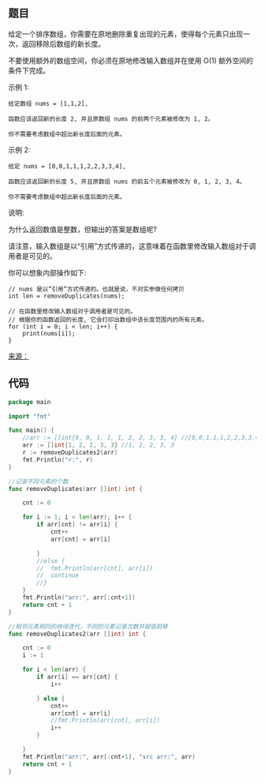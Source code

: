 
## 题目


给定一个排序数组，你需要在原地删除重复出现的元素，使得每个元素只出现一次，返回移除后数组的新长度。

不要使用额外的数组空间，你必须在原地修改输入数组并在使用 O(1) 额外空间的条件下完成。

示例 1:

~~~
给定数组 nums = [1,1,2], 

函数应该返回新的长度 2, 并且原数组 nums 的前两个元素被修改为 1, 2。 

你不需要考虑数组中超出新长度后面的元素。

~~~

示例 2:

~~~
给定 nums = [0,0,1,1,1,2,2,3,3,4],

函数应该返回新的长度 5, 并且原数组 nums 的前五个元素被修改为 0, 1, 2, 3, 4。

你不需要考虑数组中超出新长度后面的元素。

~~~

说明:

为什么返回数值是整数，但输出的答案是数组呢?

请注意，输入数组是以“引用”方式传递的，这意味着在函数里修改输入数组对于调用者是可见的。

你可以想象内部操作如下:

~~~
// nums 是以“引用”方式传递的。也就是说，不对实参做任何拷贝
int len = removeDuplicates(nums);

// 在函数里修改输入数组对于调用者是可见的。
// 根据你的函数返回的长度, 它会打印出数组中该长度范围内的所有元素。
for (int i = 0; i < len; i++) {
    print(nums[i]);
}
~~~

[来源：](https://leetcode-cn.com/problems/remove-duplicates-from-sorted-array/description/)

## 代码

~~~go
package main

import "fmt"

func main() {
	//arr := []int{0, 0, 1, 1, 1, 2, 2, 3, 3, 4} //[0,0,1,1,1,2,2,3,3,4]
	arr := []int{1, 2, 2, 3, 3} //1, 2, 2, 3, 3
	r := removeDuplicates2(arr)
	fmt.Println("r:", r)
}

//记录不同元素的个数
func removeDuplicates(arr []int) int {

	cnt := 0

	for i := 1; i < len(arr); i++ {
		if arr[cnt] != arr[i] {
			cnt++
			arr[cnt] = arr[i]

		}
		//else {
		//	fmt.Println(arr[cnt], arr[i])
		//	continue
		//}
	}
	fmt.Println("arr:", arr[:cnt+1])
	return cnt + 1
}

//相邻元素相同的继续迭代，不同的元素记录次数并赋值前移
func removeDuplicates2(arr []int) int {

	cnt := 0
	i := 1

	for i < len(arr) {
		if arr[i] == arr[cnt] {
			i++

		} else {
			cnt++
			arr[cnt] = arr[i]
			//fmt.Println(arr[cnt], arr[i])
			i++
		}

	}
	fmt.Println("arr:", arr[:cnt+1], "src arr:", arr)
	return cnt + 1
}

~~~
